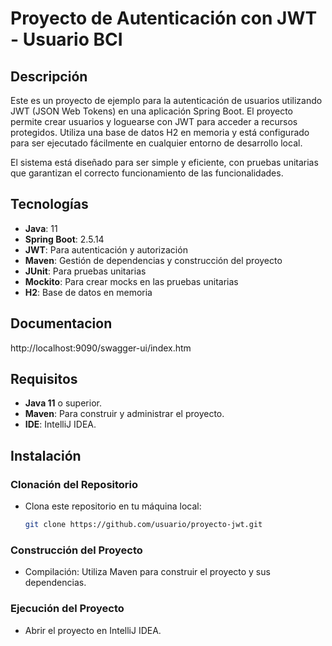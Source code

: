 # Proyecto de Autenticación con JWT - Usuario BCI

## Descripción

Este es un proyecto de ejemplo para la autenticación de usuarios utilizando JWT (JSON Web Tokens) en una aplicación Spring Boot. El proyecto permite crear usuarios y loguearse con JWT para acceder a recursos protegidos. Utiliza una base de datos H2 en memoria y está configurado para ser ejecutado fácilmente en cualquier entorno de desarrollo local.

El sistema está diseñado para ser simple y eficiente, con pruebas unitarias que garantizan el correcto funcionamiento de las funcionalidades.

## Tecnologías

- **Java**: 11
- **Spring Boot**: 2.5.14
- **JWT**: Para autenticación y autorización
- **Maven**: Gestión de dependencias y construcción del proyecto
- **JUnit**: Para pruebas unitarias
- **Mockito**: Para crear mocks en las pruebas unitarias
- **H2**: Base de datos en memoria

## Documentacion
http://localhost:9090/swagger-ui/index.htm

## Requisitos

- **Java 11** o superior.
- **Maven**: Para construir y administrar el proyecto.
- **IDE**:  IntelliJ IDEA.

## Instalación

### Clonación del Repositorio

* Clona este repositorio en tu máquina local:

   ```bash
   git clone https://github.com/usuario/proyecto-jwt.git
   
### Construcción del Proyecto
* Compilación: Utiliza Maven para construir el proyecto y sus dependencias. 

### Ejecución del Proyecto
* Abrir el proyecto en IntelliJ IDEA.



